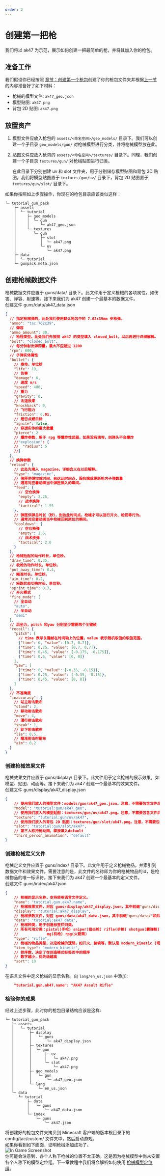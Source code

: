 ```yaml
---
order: 2
---
```

# 创建第一把枪
我们将以 ak47 为示范，展示如何创建一把最简单的枪，并将其加入你的枪包。

## 准备工作
我们假设你已经按照 [章节：创建第一个枪包](../02_first_pack )创建了你的枪包文件夹并根据[上一节](./01_simple_gun)的内容准备好了如下材料：
- 枪械的模型文件: `ak47_geo.json`
- 模型贴图: `ak47.png`
- 背包 2D 贴图: `ak47.png`

## 放置资产
1. 模型文件应放入枪包的 `assets/<命名空间>/geo_models/` 目录下。我们可以创建一个子目录 `geo_models/gun/` 对枪械模型进行分类，并将枪械模型放在此。
2. 贴图文件应放入枪包的 `assets/<命名空间>/textures/` 目录下。同理，我们创建一个子目录 `textures/gun/` 对枪械贴图进行归类。  

   在此目录下分别创建 uv 和 slot 文件夹，用于分别储存模型贴图和背包 2D 贴图。我们将模型贴图置于 `textures/gun/uv/` 目录下，背包 2D 贴图置于 `textures/gun/slot/` 目录下。

如果你按照如上步骤操作，你现在的枪包目录应该类似这样：
```
└─ tutorial_gun_pack
    ├─ assets
    │  └─ tutorial
    │     ├─ geo_models
    │     │  └─ gun
    │     │     └─ ak47_geo.json
    │     └─ textures
    │        └─ gun
    │           ├─ slot
    │           │  └─ ak47.png
    │           └─ uv
    │              └─ ak47.png
    ├─ data
    │  └─ tutorial
    └─ gunpack.meta.json
```

## 创建枪械数据文件
枪械数据文件应置于 guns/data/ 目录下。此文件用于定义枪械的各项属性，如伤害、弹容、射速等。接下来我们为 ak47 创建一个最基本的数据文件。   
创建文件 guns/data/ak47_data.json
```json
{
  // 指定枪械弹药，此处我们使用默认枪包中的 7.62x39mm 步枪弹。
  "ammo": "tac:762x39",
  // 弹容
  "ammo_amount": 30,
  // 枪栓类型。此处我们先按照 ak47 的类型填入 closed_bolt，以后再进行详细解释。
  "bolt": "closed_bolt",
  // 每分钟射出弹药量，最大不应超过 1200
  "rpm": 600,
  // 子弹实体属性
  "bullet": {
    // 寿命，单位秒
    "life": 10,
    // 伤害
    "damage": 6,
    // 速度 m/s
    "speed": 400,
    // 重力
    "gravity": 0,
    // 击退效果
    "knockback": 0,
    // 飞行阻力
    "friction": 0.01,
    // 是否点燃目标
    "ignite": false,
    // 穿透实体的最大数量
    "pierce": 2
    // 爆炸参数，用于 rpg 等爆炸性武器，如果没有填写，则弹头不会爆炸
    //"explosion": {
    //  "radius": 5
    //}
  },
  // 换弹参数
  "reload": {
    // 此处先填入 magazine，详细含义在以后解释。
    "type": "magazine",
    // 弹匣供弹完成时间，到达此时间点，服务端就更新枪内子弹数量
    // 通常对应着动画当中弹匣插入的瞬间。
    "feed": {
      // 空仓换弹
      "empty": 2.25,
      // 战术换弹
      "tactical": 1.55
    },
    // 弹匣供弹总时长（秒），到达此时间点，枪械才可以进行开火、检视等行为。
    // 通常对应着动画当中枪械回到原位的瞬间。
    "cooldown": {
      // 空仓换弹
      "empty": 2.6,
      // 战术换弹
      "tactical": 2.0
    }
  },
  // 枪械抬起的动作时长，单位秒。
  "draw_time": 0.35,
  // 收枪的动作时长，单位秒。
  "put_away_time": 0.4,
  // 瞄准时长，单位秒。
  "aim_time": 0.2,
  // 疾跑状态切换时长，单位秒。
  "sprint_time": 0.3,
  // 开火模式
  "fire_mode": [
    // 全自动
    "auto",
    // 半自动
    "semi"
  ],
  // 后坐力，pitch 和yaw 分别至少需要两个关键帧
  "recoil": {
    "pitch": [
      // time 表示关键帧在时间轴上的位置，value 表示随机取值的取值范围。
      {"time": 0, "value": [0.7, 0.7]},
      {"time": 0.25, "value": [0.7, 0.7]},
      {"time": 0.45, "value": [-0.175, -0.175]},
      {"time": 0.6, "value": [0, 0]}
    ],
    "yaw": [
      {"time": 0, "value": [-0.35, -0.15]},
      {"time": 0.25, "value": [-0.35, -0.15]},
      {"time": 0.45, "value": [0, 0]}
    ]
  },
  // 不准确度
  "inaccuracy": {
    // 站立射击散布
    "stand": 2,
    // 移动射击散布
    "move": 4,
    // 潜行射击散布
    "sneak": 1,
    // 趴下射击散布
    "lie": 0.5,
    // 瞄准射击时散布
    "aim": 0.2
  }
}
```
### 创建枪械效果文件
枪械效果文件应置于 guns/display/ 目录下。此文件用于定义枪械的展示效果，如模型、贴图、动画等。接下来我们为 ak47 创建一个最基本的效果文件。   
创建文件 guns/display/ak47_display.json
```json
{
    // 使用我们放入的模型文件：models/gun/ak47_geo.json。注意，不需要包含文件后缀，也不要包含开头的 "models/"。
    "model": "tutorial:gun/ak47_geo",
    // 使用我们放入的模型贴图：textures/gun/uv/ak47.png。注意，不需要包含文件后缀，也不要包含开头的 "textures/"。
    "texture": "tutorial:gun/uv/ak47",
    // 使用我们放入的背包 2D 贴图：textures/gun/slot/ak47.png。注意，不需要包含文件后缀，也不要包含开头的 "textures/"。
    "slot": "tutorial:gun/slot/ak47",
    // 第三人称持枪动画，直接填入default
    "third_person_animation": "default"
}
```
### 创建枪械定义文件
枪械定义文件应置于 guns/index/ 目录下。此文件用于定义枪械物品，并索引到数据文件和效果文件。需要注意的是，此文件的名称即为你的枪械物品的id，是枪械物品的唯一标识符。接下来我们为 ak47 创建一个最基本的定义文件。   
创建文件 guns/index/ak47.json
```json
{
    // 枪械的显示名称，支持使用语言文件定义。
    "name": "tutorial.gun.ak47.name",
    // 枪械效果文件，对应 guns/display/ak47_display.json，其中前缀"guns/display/"和后缀".json"不需要包含。
    "display": "tutorial:ak47_display",
    // 枪械参数文件，对应 guns/data/ak47_data.json，其中前缀"guns/data/"和后缀".json"不需要包含。
    "data": "tutorial:ak47_data",
    // 枪械种类，用于创造标签栏归类。
    // 所有可用分类：pistol(手枪) sniper(狙击枪) rifle(步枪) shotgun(霰弹枪) smg(冲锋枪) 
    //             mg(机枪) rpg(火箭筒)
    "type": "rifle",
    // 枪械的物品类型，决定枪械的逻辑，如开火、装填等，默认是 modern_kinetic (现代动能枪械)
    "item_type": "modern_kinetic",
    // 排序数，决定了在创造模式标签页中的顺序
    // 数字越小，优先级越高
    "sort": 10
}
```
在语言文件中定义枪械的显示名称。向 `lang/en_us.json` 中添加:
``` json
    "tutorial.gun.ak47.name": "AK47 Assult Rifle"
```
### 检验你的成果
经过上述步骤，此时你的枪包目录结构应该是这样:
```
└─ tutorial_gun_pack
   ├─ assets
   │   └─ tutorial
   │       ├─ display
   │       │   └─ guns
   │       │       └─ ak47_display.json
   │       ├─ textures
   │       │  └─ gun
   │       │      ├─ uv
   │       │      │   └─ ak47.png
   │       │      └─ slot
   │       │          └─ ak47.png
   │       ├─ geo_models
   │       │   └─ gun
   │       │       └─ ak47_geo.json
   │       └─ lang
   │           └─ en_us.json
   └─ data
      └─ tutorial
          ├─ data
          │   └─ guns
          │       └─ ak47_data.json
          └─ index
              └─ guns
                  └─ ak47.json
```
将创建好的枪包文件夹拷贝到 Minecraft 客户端的版本根目录下的 config/tac/custom/ 文件夹中，然后启动游戏。   
如果你看到如下画面，证明枪械添加成功了。   
![In Game Screenshot](/gunpack/gun/in_game.png)    
你可能会注意到，各个人称下枪械的位置不太正确。这是因为枪械模型中尚未安置各个人称下的模型定位组。下一章教程中我们将会解析如何使用 [枪械模型定位组](./05_gun_position)。